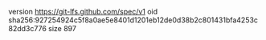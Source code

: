 version https://git-lfs.github.com/spec/v1
oid sha256:927254924c5f8a0ae5e8401d1201eb12de0d38b2c801431bfa4253c82dd3c776
size 897
